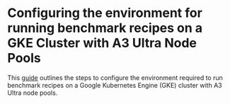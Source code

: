 # Configuring the environment for running benchmark recipes on a GKE Cluster with A3 Ultra Node Pools

This [guide](https://cloud.google.com/ai-hypercomputer/docs/create/gke-ai-hypercompute) outlines the steps to configure the environment required to run benchmark recipes on a Google Kubernetes Engine (GKE) cluster with A3 Ultra node pools.
